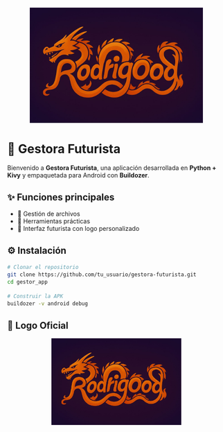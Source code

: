 <p align="center">
  <img src="gestor_app/assets/logo.png" alt="Gestora Futurista" width="400"/>
</p>

# 🚀 Gestora Futurista  

Bienvenido a **Gestora Futurista**, una aplicación desarrollada en **Python + Kivy** y empaquetada para Android con **Buildozer**.  

## ✨ Funciones principales  
- 📂 Gestión de archivos  
- 🧮 Herramientas prácticas  
- 🎨 Interfaz futurista con logo personalizado  

## ⚙️ Instalación  
```bash
# Clonar el repositorio
git clone https://github.com/tu_usuario/gestora-futurista.git
cd gestor_app

# Construir la APK
buildozer -v android debug
```

## 📸 Logo Oficial  
<p align="center">
  <img src="gestor_app/assets/logo.png" alt="Logo Oficial" width="300"/>
</p>

